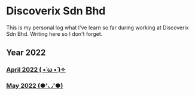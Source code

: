 # Discoverix Sdn Bhd

This is my personal log what I've learn so far during working at Discoverix Sdn Bhd. Writing here so I don't forget.

## Year 2022

### [April 2022 ( •̀ ω •́ )✧](https://github.com/froxity/discoverix-sb/tree/main/04-2022)

### [May 2022 (●'◡'●)]()
